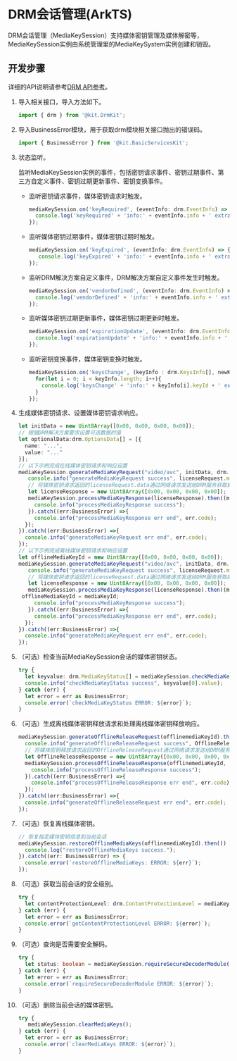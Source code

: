 # DRM会话管理(ArkTS)

DRM会话管理（MediaKeySession）支持媒体密钥管理及媒体解密等，MediaKeySession实例由系统管理里的MediaKeySystem实例创建和销毁。

## 开发步骤

详细的API说明请参考[DRM API参考](../../reference/apis-drm-kit/js-apis-drm.md)。

1. 导入相关接口，导入方法如下。

   ```ts
   import { drm } from '@kit.DrmKit';
   ```

2. 导入BusinessError模块，用于获取drm模块相关接口抛出的错误码。

   ```ts
   import { BusinessError } from '@kit.BasicServicesKit';
   ```

3. 状态监听。

    监听MediaKeySession实例的事件，包括密钥请求事件、密钥过期事件、第三方自定义事件、密钥过期更新事件、密钥变换事件。

    - 监听密钥请求事件，媒体密钥请求时触发。

       ```ts
       mediaKeySession.on('keyRequired', (eventInfo: drm.EventInfo) => {
         console.log('keyRequired' + 'info:' + eventInfo.info + ' extraInfo:' + eventInfo.extraInfo);
       });
       ```

    - 监听媒体密钥过期事件，媒体密钥过期时触发。

       ```ts
       mediaKeySession.on('keyExpired', (eventInfo: drm.EventInfo) => {
          console.log('keyExpired' + 'info:' + eventInfo.info + ' extraInfo:' + eventInfo.extraInfo);
       });
       ```

    - 监听DRM解决方案自定义事件，DRM解决方案自定义事件发生时触发。

       ```ts
       mediaKeySession.on('vendorDefined', (eventInfo: drm.EventInfo) => {
         console.log('vendorDefined' + 'info:' + eventInfo.info + ' extraInfo:' + eventInfo.extraInfo);
       });
       ```

    - 监听媒体密钥过期更新事件，媒体密钥过期更新时触发。

       ```ts
       mediaKeySession.on('expirationUpdate', (eventInfo: drm.EventInfo) => {
         console.log('expirationUpdate' + 'info:' + eventInfo.info + ' extraInfo:' + eventInfo.extraInfo);
       });
       ```

    - 监听密钥变换事件，媒体密钥变换时触发。

       ```ts
       mediaKeySession.on('keysChange', (keyInfo : drm.KeysInfo[], newKeyAvailable:boolean) => {
         for(let i = 0; i < keyInfo.length; i++){
           console.log('keysChange' + 'info:' + keyInfo[i].keyId + ' extraInfo:' + keyInfo[i].value);
         }
       });
       ```

4. 生成媒体密钥请求、设置媒体密钥请求响应。

   ```ts
   let initData = new Uint8Array([0x00, 0x00, 0x00, 0x00]);
   // 根据DRM解决方案要求设置可选数据的值
   let optionalData:drm.OptionsData[] = [{
     name: "...",
     value: "..."
   }];
   // 以下示例完成在线媒体密钥请求和响应设置
   mediaKeySession.generateMediaKeyRequest("video/avc", initData, drm.MediaKeyType.MEDIA_KEY_TYPE_ONLINE, optionalData).then(async (licenseRequest) => {
      console.info("generateMediaKeyRequest success", licenseRequest.mediaKeyRequestType, licenseRequest.data, licenseRequest.defaultURL);
      // 将媒体密钥请求返回的licenseRequest.data通过网络请求发送给DRM服务获取媒体密钥请求响应，设置媒体密钥请求响应
      let licenseResponse = new Uint8Array([0x00, 0x00, 0x00, 0x00]);
      mediaKeySession.processMediaKeyResponse(licenseResponse).then((mediaKeyId: Uint8Array) => {
        console.info("processMediaKeyResponse success");
      }).catch((err:BusinessError) =>{
        console.info("processMediaKeyResponse err end", err.code);
     });
   }).catch((err:BusinessError) =>{
     console.info("generateMediaKeyRequest err end", err.code);
   });
   // 以下示例完成离线媒体密钥请求和响应设置
   let offlineMediaKeyId = new Uint8Array([0x00, 0x00, 0x00, 0x00]);
   mediaKeySession.generateMediaKeyRequest("video/avc", initData, drm.MediaKeyType.MEDIA_KEY_TYPE_OFFLINE, optionalData).then((licenseRequest: drm.MediaKeyRequest) => {
      console.info("generateMediaKeyRequest success", licenseRequest.mediaKeyRequestType, licenseRequest.data, licenseRequest.defaultURL);
      // 将媒体密钥请求返回的licenseRequest.data通过网络请求发送给DRM服务获取媒体密钥请求响应，设置媒体密钥请求响应
      let licenseResponse = new Uint8Array([0x00, 0x00, 0x00, 0x00]);
      mediaKeySession.processMediaKeyResponse(licenseResponse).then((mediaKeyId: Uint8Array) => {
	offlineMediaKeyId = mediaKeyId;
        console.info("processMediaKeyResponse success");
      }).catch((err:BusinessError) =>{
        console.info("processMediaKeyResponse err end", err.code);
     });
   }).catch((err:BusinessError) =>{
     console.info("generateMediaKeyRequest err end", err.code);
   });
   ```

5. （可选）检查当前MediaKeySession会话的媒体密钥状态。

    ```ts
    try {
      let keyvalue: drm.MediaKeyStatus[] = mediaKeySession.checkMediaKeyStatus();
      console.info("checkMediaKeyStatus success", keyvalue[0].value);
    } catch (err) {
      let error = err as BusinessError;
      console.error(`checkMediaKeyStatus ERROR: ${error}`);
    }
    ```

6. （可选）生成离线媒体密钥释放请求和处理离线媒体密钥释放响应。

   ```ts
   mediaKeySession.generateOfflineReleaseRequest(offlinemediaKeyId).then((OfflineReleaseRequest: Uint8Array) => {
     console.info("generateOfflineReleaseRequest success", OfflineReleaseRequest);
     // 将媒体密钥释放请求返回的OfflineReleaseRequest通过网络请求发送给DRM服务获取媒体密钥释放请求响应，设置媒体密钥释放请求响应
     let OfflineReleaseResponse = new Uint8Array([0x00, 0x00, 0x00, 0x00]);
     mediaKeySession.processOfflineReleaseResponse(offlinemediaKeyId, OfflineReleaseResponse).then(() => {
       console.info("processOfflineReleaseResponse success");
     }).catch((err:BusinessError) =>{
       console.info("processOfflineReleaseResponse err end", err.code);
     });
   }).catch((err:BusinessError) =>{
     console.info("generateOfflineReleaseRequest err end", err.code);
   });
   ```

7. （可选）恢复离线媒体密钥。

   ```ts
   // 恢复指定媒体密钥信息到当前会话
   mediaKeySession.restoreOfflineMediaKeys(offlinemediaKeyId).then(() => {
     console.log("restoreOfflineMediaKeys success.");
   }).catch((err: BusinessError) => {
     console.error(`restoreOfflineMediaKeys: ERROR: ${err}`);
   });
   ```

8. （可选）获取当前会话的安全级别。

    ```ts
    try {
      let contentProtectionLevel: drm.ContentProtectionLevel = mediaKeySession.getContentProtectionLevel();
    } catch (err) {
      let error = err as BusinessError;
      console.error(`getContentProtectionLevel ERROR: ${error}`);
    }
   ```

9. （可选）查询是否需要安全解码。

    ```ts
    try {
      let status: boolean = mediaKeySession.requireSecureDecoderModule("video/avc");
    } catch (err) {
      let error = err as BusinessError;
      console.error(`requireSecureDecoderModule ERROR: ${error}`);
    }
    ```

10. （可选）删除当前会话的媒体密钥。

    ```ts
    try {
       mediaKeySession.clearMediaKeys();
    } catch (err) {
      let error = err as BusinessError;
      console.error(`clearMediaKeys ERROR: ${error}`);
    }
    ```